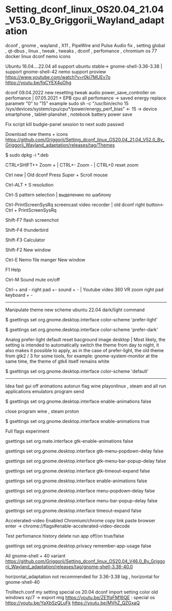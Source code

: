 # Setting_dconf_linux_OS20.04_21.04_V53.0_By_Griggorii_Wayland_adaptation
dconf , gnome , wayland , X11 , PipeWire and Pulse Audio fix , setting global , qt-dbus , linux , tweak , tweaks , dconf , perfomance , chromium os 77 docker linux dconf nemo icons


Ubuntu 16.04....22.04 all support ubuntu stable-> gnome-shell-3.36-3.38 | support gnome-shell-42 nemo support proview https://www.youtube.com/watch?v=r0ki7MUEv7o https://youtu.be/fqCYEX4uOhg

dconf 09.04.2022 new resetting tweak audio power_save_controller on perfomance | 07.05.2021 + EPB cpu all perfomance -> saved energy replace parametr "0" to "15" example sudo sh -c "/usr/bin/echo 15 /sys/devices/system/cpu/cpu*/power/energy_perf_bias" <- 15 -> device smartphone , tablet-planshet , notebook battery power save

Fix script kill budgie-panel session to next sudo passwd

Download new thems + icons https://github.com/Griggorii/Setting_dconf_linux_OS20.04_21.04_V52.0_By_Griggorii_Wayland_adaptation/releases/tag/Themes

$ sudo dpkg -i *.deb

CTRL+SHIFT++ Zoom + | CTRL+- Zoom - | CTRL+0 reset zoom

Ctrl new | Old dconf Press Super + Scroll mouse

Ctrl-ALT + S resolution

Ctrl-S pattern selection | выделению по шаблону

Ctrl-PrintScreenSysRq screencast video recorder | old dconf right button<-Ctrl + PrintScreenSysRq

Shift-F7 flash screenchot

Shift-F4 thunderbird

Shift-F3 Calculator

Shift-F2 New window

Ctrl-E Nemo file manger New window

F1 Help

Ctrl-M Sound mute on/off

Ctrl-+ and - right pad +- sound + - | Youtube video 360 VR zoom right pad keyboard + -

___________________________________________________

Manipulate theme new scheme ubuntu 22.04 dark/light command

$ gsettings set org.gnome.desktop.interface color-scheme 'prefer-light'

$ gsettings set org.gnome.desktop.interface color-scheme 'prefer-dark'

Analog prefer-light default reset bacground image desktop | Most likely, the setting is intended to automatically switch the theme from day to night, it also makes it possible to apply, as in the case of prefer-light, the old theme from gtk2 / 3 for some tools, for example: gnome-system-monitor at the same time, the theme of gtk4 itself remains white

$ gsettings set org.gnome.desktop.interface color-scheme 'default'
__________________________________________________

Idea fast gui off animations autorun flag wine playonlinux , steam and all run applications emulators program send

$ gsettings set org.gnome.desktop.interface enable-animations false

close program wine , steam proton

$ gsettings set org.gnome.desktop.interface enable-animations true

Full flags experiment

gsettings set org.mate.interface gtk-enable-animations false

gsettings set org.gnome.desktop.interface gtk-menu-popdown-delay false

gsettings set org.gnome.desktop.interface gtk-menu-bar-popup-delay false

gsettings set org.gnome.desktop.interface gtk-timeout-expand false

gsettings set org.gnome.desktop.interface enable-animations false

gsettings set org.gnome.desktop.interface menu-popdown-delay false

gsettings set org.gnome.desktop.interface menu-bar-popup-delay false

gsettings set org.gnome.desktop.interface timeout-expand false

Accelerated-video Enabled Chromium/chrome copy link paste browser enter -> chrome://flags#enable-accelerated-video-decode

Test perfomance history delete run app off/on true/false

gsettings set org.gnome.desktop.privacy remember-app-usage false

All gnome-shell + 40 variant https://github.com/Griggorii/Setting_dconf_linux_OS20.04_V46.0_By_Griggorii_Wayland_adaptation/releases/tag/gnome-shell-3.38-40.0

horizontal_adaptation not recommended for 3.36-3.38 lag , horizontal for gnome-shell-40

Trolltech.conf my setting special os 20.04 dconf import setting color old windows xp/7 -> export mig https://youtu.be/ZE1fqFM16QE : special os https://youtu.be/YaXbSzQLuFk https://youtu.be/MVhZ_QZGxaQ
